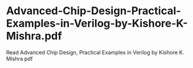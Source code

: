 # Advanced-Chip-Design-Practical-Examples-in-Verilog-by-Kishore-K-Mishra.pdf
Read Advanced Chip Design, Practical Examples in Verilog by Kishore K. Mishra pdf
